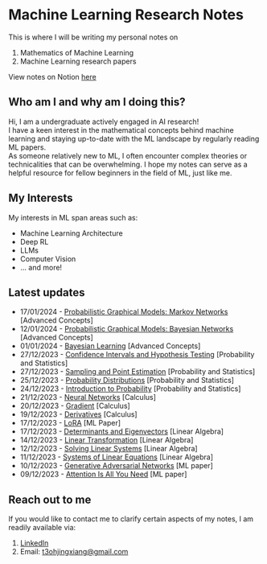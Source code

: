 # Machine Learning Research Notes

This is where I will be writing my personal notes on 
1. Mathematics of Machine Learning
2. Machine Learning research papers

View notes on Notion [here](https://jaydenmachinelearning.notion.site/)

## Who am I and why am I doing this?

Hi, I am a undergraduate actively engaged in AI research! \
I have a keen interest in the mathematical concepts behind machine learning and staying up-to-date with the ML landscape by regularly reading ML papers. \
As someone relatively new to ML, I often encounter complex theories or technicalities that can be overwhelming. I hope my notes can serve as a helpful resource for fellow beginners in the field of ML, just like me.

## My Interests

My interests in ML span areas such as:
* Machine Learning Architecture
* Deep RL
* LLMs
* Computer Vision
* ... and more!

## Latest updates

- 17/01/2024 - [Probabilistic Graphical Models: Markov Networks](https://github.com/JaydenTeoh/ML-Research-Notes/tree/main/Mathematics%20for%20ML/Advanced%20Concepts/Probabilistic%20Graphical%20Models/2.%20Markov%20Networks) [Advanced Concepts]
- 12/01/2024 - [Probabilistic Graphical Models: Bayesian Networks](https://github.com/JaydenTeoh/ML-Research-Notes/tree/main/Mathematics%20for%20ML/Advanced%20Concepts/Probabilistic%20Graphical%20Models/1.%20Bayesian%20Networks) [Advanced Concepts]
- 01/01/2024 - [Bayesian Learning](https://github.com/JaydenTeoh/ML-Research-Notes/tree/main/Mathematics%20for%20ML/Advanced%20Concepts/Bayesian%20Learning) [Advanced Concepts]
- 27/12/2023 - [Confidence Intervals and Hypothesis Testing](https://github.com/JaydenTeoh/ML-Research-Notes/tree/main/Mathematics%20for%20ML/Foundations/Probability%20and%20Statistics/4.%20Confidence%20Intervals%20and%20Hypothesis%20Testing) [Probability and Statistics]
- 27/12/2023 - [Sampling and Point Estimation](https://github.com/JaydenTeoh/ML-Research-Notes/tree/main/Mathematics%20for%20ML/Foundations/Probability%20and%20Statistics/3.%20Sampling%20and%20Point%20Estimation) [Probability and Statistics]
- 25/12/2023 - [Probability Distributions](https://github.com/JaydenTeoh/ML-research/tree/main/Mathematics%20for%20ML/Foundations/Probability%20and%20Statistics/2.%20Probability%20Distributions) [Probability and Statistics]
- 24/12/2023 - [Introduction to Probability](https://github.com/JaydenTeoh/ML-research/tree/main/Mathematics%20for%20ML/Foundations/Probability%20and%20Statistics/1.%20Introduction%20to%20Probability) [Probability and Statistics]
- 21/12/2023 - [Neural Networks](https://github.com/JaydenTeoh/ML-research/tree/main/Mathematics%20for%20ML/Foundations/Calculus/3.%20Neural%20Networks) [Calculus]
- 20/12/2023 - [Gradient](https://github.com/JaydenTeoh/ML-research/tree/main/Mathematics%20for%20ML/Foundations/Calculus/2.%20Gradient) [Calculus]
- 19/12/2023 - [Derivatives](https://github.com/JaydenTeoh/ML-research/tree/main/Mathematics%20for%20ML/Foundations/Calculus/1.%20Derivatives) [Calculus]
- 17/12/2023 - [LoRA](https://github.com/JaydenTeoh/ML-research/tree/main/ML%20Papers%20Explained/Natural%20Language%20Processing/LoRA) [ML Paper]
- 17/12/2023 - [Determinants and Eigenvectors](https://github.com/JaydenTeoh/ML-research/tree/main/Mathematics%20for%20ML/Foundations/Linear%20Algebra/4.%20Determinants%20and%20Eigenvectors) [Linear Algebra]
- 14/12/2023 - [Linear Transformation](https://github.com/JaydenTeoh/ML-research/tree/main/Mathematics%20for%20ML/Foundations/Linear%20Algebra/3.%20Linear%20Transformations) [Linear Algebra]
- 12/12/2023 - [Solving Linear Systems](https://github.com/JaydenTeoh/ML-research/tree/main/Mathematics%20for%20ML/Foundations/Linear%20Algebra/2.%20Solving%20Linear%20Systems) [Linear Algebra]
- 11/12/2023 - [Systems of Linear Equations](https://github.com/JaydenTeoh/ML-research/tree/main/Mathematics%20for%20ML/Foundations/Linear%20Algebra/1.%20System%20of%20Linear%20Equations) [Linear Algebra]
- 10/12/2023 - [Generative Adversarial Networks](https://github.com/JaydenTeoh/ML-research/tree/main/ML%20Papers%20Explained/Generative%20Models/Generative%20Adversarial%20Networks) [ML paper]
- 09/12/2023 - [Attention Is All You Need](https://github.com/JaydenTeoh/ML-research/tree/main/ML%20Papers%20Explained/Natural%20Language%20Processing/Attention%20Is%20All%20You%20Need) [ML paper]

## Reach out to me

If you would like to contact me to clarify certain aspects of my notes, I am readily available via:
1. [LinkedIn](https://www.linkedin.com/in/jayden-teoh/)
2. Email: t3ohjingxiang@gmail.com
